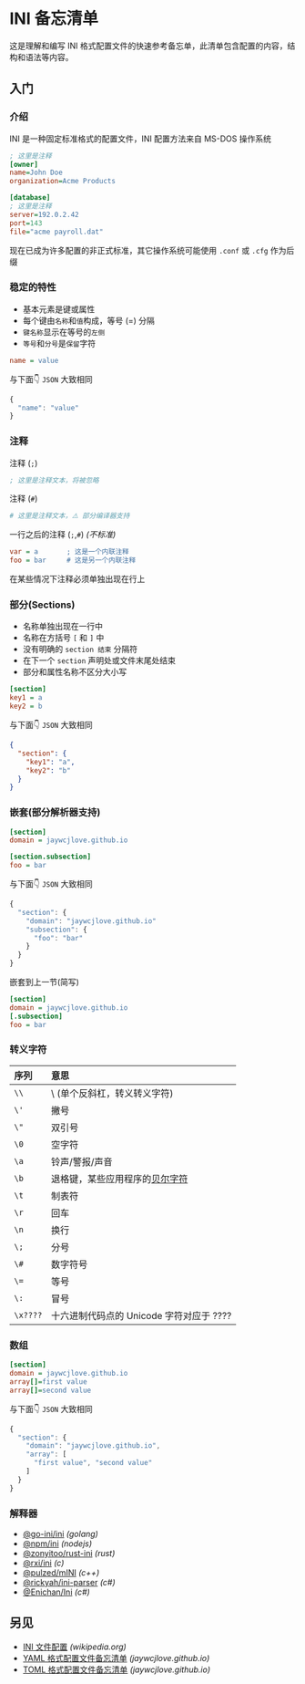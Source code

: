 
<!-- 
Source: https://github.com/jaywcjlove/reference/blob/main/docs/ini.md
Retrieved on: 2025-05-09
-->

INI 备忘清单
====

这是理解和编写 INI 格式配置文件的快速参考备忘单，此清单包含配置的内容，结构和语法等内容。

入门
------

### 介绍

INI 是一种固定标准格式的配置文件，INI 配置方法来自 MS-DOS 操作系统

```ini
; 这里是注释
[owner]
name=John Doe
organization=Acme Products

[database]
; 这里是注释
server=192.0.2.42
port=143
file="acme payroll.dat"
```

现在已成为许多配置的非正式标准，其它操作系统可能使用 `.conf` 或 `.cfg` 作为后缀

### 稳定的特性

- 基本元素是键或属性
- 每个键由`名称`和`值`构成，等号 (=) 分隔
- `键名称`显示在等号的`左侧`
- `等号`和`分号`是`保留`字符
<!--rehype:className=style-round-->

```ini
name = value
```

与下面👇 `JSON` 大致相同

```js
{
  "name": "value"
}
```

### 注释

注释 (`;`)

```ini
; 这里是注释文本，将被忽略
```

注释 (`#`)

```ini
# 这里是注释文本，⚠️ 部分编译器支持
```

一行之后的注释 (`;`,`#`) _(不标准)_

```ini
var = a       ; 这是一个内联注释
foo = bar     # 这是另一个内联注释
```

在某些情况下注释必须单独出现在行上

### 部分(Sections)

- 名称单独出现在一行中
- 名称在方括号 `[` 和 `]` 中
- 没有明确的 `section 结束` 分隔符
- 在下一个 `section` 声明处或文件末尾处结束
- 部分和属性名称不区分大小写
<!--rehype:className=style-round-->

```ini
[section]
key1 = a
key2 = b
```

与下面👇 `JSON` 大致相同

```json
{
  "section": {
    "key1": "a",
    "key2": "b"
  }
}
```

### 嵌套(部分解析器支持)

```ini
[section]
domain = jaywcjlove.github.io

[section.subsection]
foo = bar
```

与下面👇 `JSON` 大致相同

```js
{
  "section": {
    "domain": "jaywcjlove.github.io"
    "subsection": {
      "foo": "bar"
    }
  }
}
```

嵌套到上一节(简写)

```ini
[section]
domain = jaywcjlove.github.io
[.subsection]
foo = bar
```

### 转义字符

序列 | 意思
:- | :-
`\\` | \ (单个反斜杠，转义转义字符)
`\'` | 撇号
`\"` | 双引号
`\0` | 空字符
`\a` | 铃声/警报/声音
`\b` | 退格键，某些应用程序的[贝尔字符](https://en.wikipedia.org/wiki/Bell_character)
`\t` | 制表符
`\r` | 回车
`\n` | 换行
`\;` | 分号
`\#` | 数字符号
`\=` | 等号
`\:` | 冒号
`\x????` | 十六进制代码点的 Unicode 字符对应于 ????

### 数组

```ini
[section]
domain = jaywcjlove.github.io
array[]=first value
array[]=second value
```

与下面👇 `JSON` 大致相同

```js
{
  "section": {
    "domain": "jaywcjlove.github.io",
    "array": [
      "first value", "second value"
    ]
  }
}
```

### 解释器

- [@go-ini/ini](https://github.com/go-ini/ini) _(golang)_
- [@npm/ini](https://www.npmjs.com/package/ini) _(nodejs)_
- [@zonyitoo/rust-ini](https://github.com/zonyitoo/rust-inii) _(rust)_
- [@rxi/ini](https://www.npmjs.com/package/ini) _(c)_
- [@pulzed/mINI](https://github.com/pulzed/mINI) _(c++)_
- [@rickyah/ini-parser](https://github.com/rickyah/ini-parser) _(c#)_
- [@Enichan/Ini](https://github.com/Enichan/Ini) _(c#)_

另见
---

- [INI 文件配置](https://en.wikipedia.org/wiki/INI_file) _(wikipedia.org)_
- [YAML 格式配置文件备忘清单](./yaml.md) _(jaywcjlove.github.io)_
- [TOML 格式配置文件备忘清单](./toml.md) _(jaywcjlove.github.io)_
